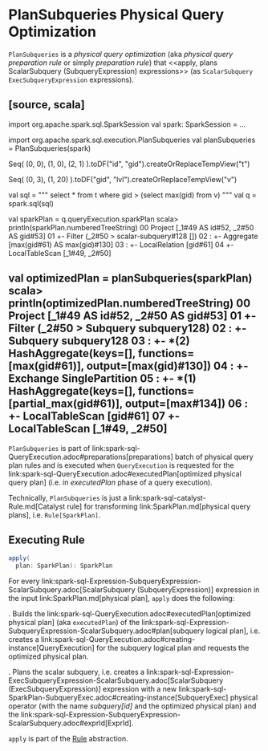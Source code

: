 # PlanSubqueries Physical Query Optimization

`PlanSubqueries` is a *physical query optimization* (aka _physical query preparation rule_ or simply _preparation rule_) that <<apply, plans ScalarSubquery (SubqueryExpression) expressions>> (as `ScalarSubquery ExecSubqueryExpression` expressions).

[source, scala]
----
import org.apache.spark.sql.SparkSession
val spark: SparkSession = ...

import org.apache.spark.sql.execution.PlanSubqueries
val planSubqueries = PlanSubqueries(spark)

Seq(
  (0, 0),
  (1, 0),
  (2, 1)
).toDF("id", "gid").createOrReplaceTempView("t")

Seq(
  (0, 3),
  (1, 20)
).toDF("gid", "lvl").createOrReplaceTempView("v")

val sql = """
  select * from t where gid > (select max(gid) from v)
"""
val q = spark.sql(sql)

val sparkPlan = q.queryExecution.sparkPlan
scala> println(sparkPlan.numberedTreeString)
00 Project [_1#49 AS id#52, _2#50 AS gid#53]
01 +- Filter (_2#50 > scalar-subquery#128 [])
02    :  +- Aggregate [max(gid#61) AS max(gid)#130]
03    :     +- LocalRelation [gid#61]
04    +- LocalTableScan [_1#49, _2#50]

val optimizedPlan = planSubqueries(sparkPlan)
scala> println(optimizedPlan.numberedTreeString)
00 Project [_1#49 AS id#52, _2#50 AS gid#53]
01 +- Filter (_2#50 > Subquery subquery128)
02    :  +- Subquery subquery128
03    :     +- *(2) HashAggregate(keys=[], functions=[max(gid#61)], output=[max(gid)#130])
04    :        +- Exchange SinglePartition
05    :           +- *(1) HashAggregate(keys=[], functions=[partial_max(gid#61)], output=[max#134])
06    :              +- LocalTableScan [gid#61]
07    +- LocalTableScan [_1#49, _2#50]
----

`PlanSubqueries` is part of link:spark-sql-QueryExecution.adoc#preparations[preparations] batch of physical query plan rules and is executed when `QueryExecution` is requested for the link:spark-sql-QueryExecution.adoc#executedPlan[optimized physical query plan] (i.e. in *executedPlan* phase of a query execution).

Technically, `PlanSubqueries` is just a link:spark-sql-catalyst-Rule.md[Catalyst rule] for transforming link:SparkPlan.md[physical query plans], i.e. `Rule[SparkPlan]`.

## <span id="apply"> Executing Rule

```scala
apply(
  plan: SparkPlan): SparkPlan
```

For every link:spark-sql-Expression-SubqueryExpression-ScalarSubquery.adoc[ScalarSubquery (SubqueryExpression)] expression in the input link:SparkPlan.md[physical plan], `apply` does the following:

. Builds the link:spark-sql-QueryExecution.adoc#executedPlan[optimized physical plan] (aka `executedPlan`) of the link:spark-sql-Expression-SubqueryExpression-ScalarSubquery.adoc#plan[subquery logical plan], i.e. creates a link:spark-sql-QueryExecution.adoc#creating-instance[QueryExecution] for the subquery logical plan and requests the optimized physical plan.

. Plans the scalar subquery, i.e. creates a link:spark-sql-Expression-ExecSubqueryExpression-ScalarSubquery.adoc[ScalarSubquery (ExecSubqueryExpression)] expression with a new link:spark-sql-SparkPlan-SubqueryExec.adoc#creating-instance[SubqueryExec] physical operator (with the name *subquery[id]* and the optimized physical plan) and the link:spark-sql-Expression-SubqueryExpression-ScalarSubquery.adoc#exprId[ExprId].

`apply` is part of the [Rule](spark-sql-catalyst-Rule.md#apply) abstraction.

